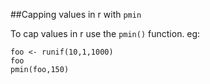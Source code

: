 ##Capping values in r with `pmin`

To cap values in r use the `pmin()` function. eg:

```{r}
foo <- runif(10,1,1000)
foo
pmin(foo,150)
```
